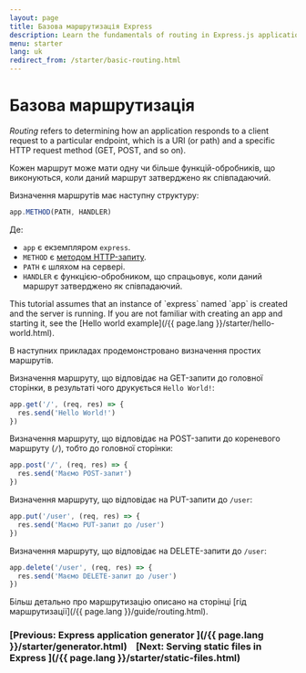 ```yaml
---
layout: page
title: Базова маршрутизація Express
description: Learn the fundamentals of routing in Express.js applications, including how to define routes, handle HTTP methods, and create route handlers for your web server.
menu: starter
lang: uk
redirect_from: /starter/basic-routing.html
---
```


# Базова маршрутизація

_Routing_ refers to determining how an application responds to a client request to a particular endpoint, which is a URI (or path) and a specific HTTP request method (GET, POST, and so on).

Кожен маршрут може мати одну чи більше функцій-обробників, що виконуються, коли даний маршрут затверджено як співпадаючий.

Визначення маршрутів має наступну структуру:

```js
app.METHOD(PATH, HANDLER)
```

Де:

- `app` є екземпляром `express`.
- `METHOD` є [методом HTTP-запиту](https://uk.wikipedia.org/wiki/HTTP).
- `PATH` є шляхом на сервері.
- `HANDLER` є функцією-обробником, що спрацьовує, коли даний маршрут затверджено як співпадаючий.

<div class="doc-box doc-notice" markdown="1">
This tutorial assumes that an instance of `express` named `app` is created and the server is running. If you are not familiar with creating an app and starting it, see the [Hello world example](/{{ page.lang }}/starter/hello-world.html).
</div>

В наступних прикладах продемонстровано визначення простих маршрутів.

Визначення маршруту, що відповідає на GET-запити до головної сторінки, в результаті чого друкується `Hello World!`:

```js
app.get('/', (req, res) => {
  res.send('Hello World!')
})
```

Визначення маршруту, що відповідає на POST-запити до кореневого маршруту (`/`), тобто до головної сторінки:

```js
app.post('/', (req, res) => {
  res.send('Маємо POST-запит')
})
```

Визначення маршруту, що відповідає на PUT-запити до `/user`:

```js
app.put('/user', (req, res) => {
  res.send('Маємо PUT-запит до /user')
})
```

Визначення маршруту, що відповідає на DELETE-запити до `/user`:

```js
app.delete('/user', (req, res) => {
  res.send('Маємо DELETE-запит до /user')
})
```

Більш детально про маршрутизацію описано на сторінці [гід маршрутизації](/{{ page.lang }}/guide/routing.html).

### [Previous: Express application generator ](/{{ page.lang }}/starter/generator.html)&nbsp;&nbsp;&nbsp;&nbsp;[Next: Serving static files in Express ](/{{ page.lang }}/starter/static-files.html)
